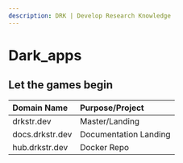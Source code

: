 ```yaml
---
description: DRK | Develop Research Knowledge
---
```


# Dark\_apps

## Let the games begin

| Domain Name | Purpose/Project |
| :--- | :--- |
| drkstr.dev | Master/Landing |
| docs.drkstr.dev | Documentation Landing |
| hub.drkstr.dev | Docker Repo |



